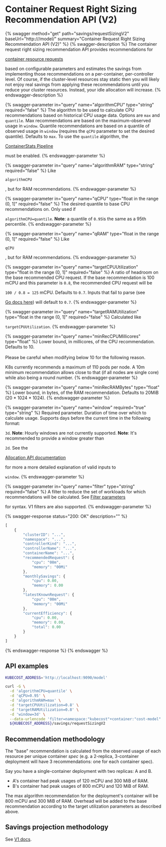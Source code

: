 # Container Request Right Sizing Recommendation API (V2)

{% swagger method="get" path="savings/requestSizingV2" baseUrl="http://<kubecost-address>/model/" summary="Container Request Right Sizing Recommendation API (V2)" %}
{% swagger-description %}
The container request right sizing recommendation API provides recommendations for

[container resource requests](https://kubernetes.io/docs/concepts/configuration/manage-resources-containers/)

based on configurable parameters and estimates the savings from implementing those recommendations on a per-container, per-controller level. Of course, if the cluster-level resources stay static then you will likely not enjoy real savings from applying these recommendations until you reduce your cluster resources. Instead, your idle allocation will increase.
{% endswagger-description %}

{% swagger-parameter in="query" name="algorithmCPU" type="string" required="false" %}
The algorithm to be used to calculate CPU recommendations based on historical CPU usage data. Options are `max` and `quantile`. Max recommendations are based on the maximum-observed usage in `window`. Quantile recommendations are based on a quantile of observed usage in `window` (requires the `qCPU` parameter to set the desired quantile). Defaults to `max`. To use the `quantile` algorithm, the

[ContainerStats Pipeline](using-kubecost/navigating-the-kubecost-ui/savings/auto-request-sizing/containerstats-pipeline.md)

must be enabled.
{% endswagger-parameter %}

{% swagger-parameter in="query" name="algorithmRAM" type="string" required="false" %}
Like 

`algorithmCPU`

, but for RAM recommendations.
{% endswagger-parameter %}

{% swagger-parameter in="query" name="qCPU" type="float in the range (0, 1]" required="false" %}
The desired quantile to base CPU recommendations on. Only used if

`algorithmCPU=quantile`. **Note**: a quantile of `0.95`is the same as a 95th percentile.
{% endswagger-parameter %}

{% swagger-parameter in="query" name="qRAM" type="float in the range (0, 1]" required="false" %}
Like 

`qCPU`

, but for RAM recommendations.
{% endswagger-parameter %}

{% swagger-parameter in="query" name="targetCPUUtilization" type="float in the range (0, 1]" required="false" %}
A ratio of headroom on the base recommended CPU request. If the base recommendation is 100 mCPU and this parameter is `0.8`, the recommended CPU request will be

`100 / 0.8 = 125` mCPU. Defaults to `0.7`. Inputs that fail to parse (see

[Go docs here](https://pkg.go.dev/strconv#ParseFloat)) will default to `0.7`.
{% endswagger-parameter %}

{% swagger-parameter in="query" name="targetRAMUtilization" type="float in the range (0, 1]" required="false" %}
Calculated like

`targetCPUUtilization`.
{% endswagger-parameter %}

{% swagger-parameter in="query" name="minRecCPUMillicores" type="float" %}
Lower bound, in millicores, of the CPU recommendation. Defaults to 10. \
\
Please be careful when modifying below 10 for the following reason.

K8s currently recommends a maximum of 110 pods per node. A 10m minimum recommendation allows close to that (if all nodes are single core) while also being a round number.
{% endswagger-parameter %}

{% swagger-parameter in="query" name="minRecRAMBytes" type="float" %}
Lower bound, in bytes, of the RAM recommendation. Defaults to 20MiB (20 * 1024 * 1024).
{% endswagger-parameter %}

{% swagger-parameter in="query" name="window" required="true" type="string" %}
Required parameter. Duration of time over which to calculate usage. Supports days before the current time in the following format:

`3d`. **Note**: Hourly windows are not currently supported. **Note**: It's recommended to provide a window greater than

`2d`. See the

[Allocation API documentation](allocation.md)

for more a more detailed explanation of valid inputs to

`window`.
{% endswagger-parameter %}

{% swagger-parameter in="query" name="filter" type="string" required="false" %}
A filter to reduce the set of workloads for which recommendations will be calculated. See [Filter parameters](filters-api.md)

for syntax. V1 filters are also supported.
{% endswagger-parameter %}

{% swagger-response status="200: OK" description="" %}
```javascript
[
    {
        "clusterID": "...",
        "namespace": "...",
        "controllerKind": "...",
        "controllerName": "...",
        "containerName": "...",
        "recommendedRequest": {
            "cpu": "00m",
            "memory": "00Mi"
        },
        "monthlySavings": {
            "cpu": 0.00,
            "memory": 0.00
        },
        "latestKnownRequest": {
            "cpu": "00m",
            "memory": "00Mi"
        },
        "currentEfficiency": {
            "cpu": 0.00,
            "memory": 0.00,
            "total": 0.00
        }
    }
]
```
{% endswagger-response %}
{% endswagger %}

## API examples

```bash
KUBECOST_ADDRESS='http://localhost:9090/model'

curl -G \
  -d 'algorithmCPU=quantile' \
  -d 'qCPU=0.95' \
  -d 'algorithmRAM=max' \
  -d 'targetCPUUtilization=0.8' \
  -d 'targetRAMUtilization=0.8' \
  -d 'window=3d' \
  --data-urlencode 'filter=namespace:"kubecost"+container:"cost-model"' \
  ${KUBECOST_ADDRESS}/savings/requestSizingV2
```

## Recommendation methodology

The "base" recommendation is calculated from the observed usage of each resource per unique container _spec_ (e.g. a 2-replica, 3-container deployment will have 3 recommendations: one for each container spec).

Say you have a single-container deployment with two replicas: A and B.

* A's container had peak usages of 120 mCPU and 300 MiB of RAM.
* B's container had peak usages of 800 mCPU and 120 MiB of RAM.

The max algorithm recommendation for the deployment's container will be 800 mCPU and 300 MiB of RAM. Overhead will be added to the base recommendation according to the target utilization parameters as described above.

## Savings projection methodology

See [V1 docs](https://docs.kubecost.com/apis/deprecated-apis/api-request-right-sizing).

